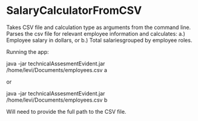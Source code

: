 # SalaryCalculatorFromCSV
Takes CSV file and calculation type as arguments from the command line. Parses the csv file for relevant employee information and calculates:
a.) Employee salary in dollars, or 
b.) Total salariesgrouped by employee roles.

Running the app: 

java -jar technicalAssesmentEvident.jar /home/levi/Documents/employees.csv a

or 

java -jar technicalAssesmentEvident.jar /home/levi/Documents/employees.csv b

Will need to provide the full path to the CSV file.



